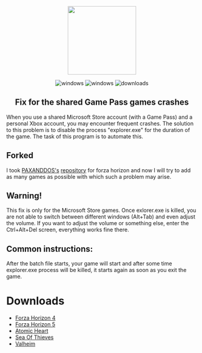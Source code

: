 <p align="center"><img src="https://upload.wikimedia.org/wikipedia/commons/1/16/Microsoft_Store_Fluent_Design_icon.png" height="180"/>
<p align="center">
  <img alt="windows" src="https://img.shields.io/badge/platform-Windows%2010-blue" />
  <img alt="windows" src="https://img.shields.io/badge/platform-Windows%2011-blue" />
  <img alt="downloads" src="https://img.shields.io/github/downloads/i3sey/MicrosoftSharedGamesFix/total"/>
</p>
<h2 align="center">Fix for the shared Game Pass games crashes</h2>

When you use a shared Microsoft Store account (with a Game Pass) and a personal Xbox account, you may encounter frequent crashes. The solution to this problem is to disable the process "explorer.exe" for the duration of the game. The task of this program is to automate this.

## Forked
I took [PAXANDDOS's](https://github.com/PAXANDDOS) [repository](https://github.com/PAXANDDOS/ForzaHorizonFix) for forza horizon and now I will try to add as many games as possible with which such a problem may arise.

## **Warning!**  
This fix is only for the Microsoft Store games.
Once exlorer.exe is killed, you are not able to switch between different windows (Alt+Tab) and even adjust the volume. If you want to adjust the volume or something else, enter the Ctrl+Alt+Del screen, everything works fine there.

## Common instructions:
After the batch file starts, your game will start and after some time explorer.exe process will be killed, it starts again as soon as you exit the game.  

# Downloads
- [Forza Horizon 4](https://github.com/i3sey/MicrosoftSharedGamesFix/tree/master/Forza%20Horizon%204)
- [Forza Horizon 5](https://github.com/i3sey/MicrosoftSharedGamesFix/tree/master/Forza%20Horizon%205)
- [Atomic Heart](https://github.com/i3sey/MicrosoftSharedGamesFix/tree/master/Atomic%20Heart)
- [Sea Of Thieves](https://github.com/i3sey/MicrosoftSharedGamesFix/tree/master/Sea%20Of%20Thieves)
- [Valheim](https://github.com/i3sey/MicrosoftSharedGamesFix/tree/master/Valheim)
